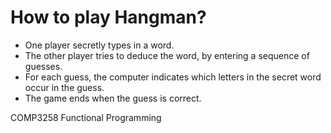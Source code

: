 # How to play Hangman? 

- One player secretly types in a word.
- The other player tries to deduce the word, by entering a sequence of guesses.
- For each guess, the computer indicates which letters in the secret word occur in the guess.
- The game ends when the guess is correct.

COMP3258 Functional Programming
